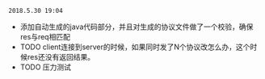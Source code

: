 

`2018.5.30 19:04`
* 添加自动生成的java代码部分，并且对生成的协议文件做了一个校验，确保res与req相匹配
* TODO client连接到server的时候，如果同时发了N个协议改怎么办，这个时候res还没有返回结果。
* TODO 压力测试
